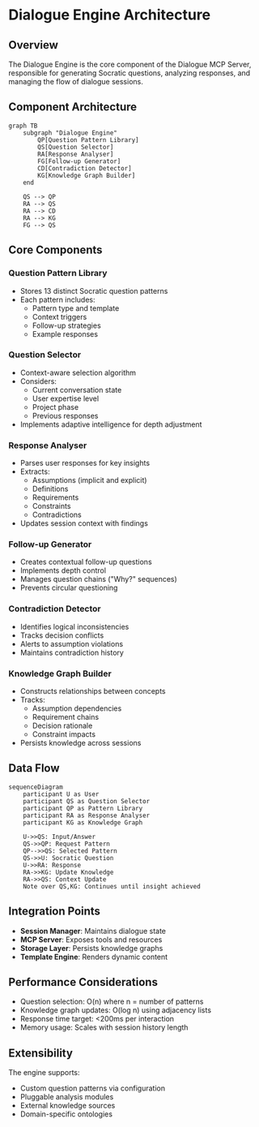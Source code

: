 # Dialogue Engine Architecture

## Overview

The Dialogue Engine is the core component of the Dialogue MCP Server, responsible for generating Socratic questions, analyzing responses, and managing the flow of dialogue sessions.

## Component Architecture

```mermaid
graph TB
    subgraph "Dialogue Engine"
        QP[Question Pattern Library]
        QS[Question Selector]
        RA[Response Analyser]
        FG[Follow-up Generator]
        CD[Contradiction Detector]
        KG[Knowledge Graph Builder]
    end
    
    QS --> QP
    RA --> QS
    RA --> CD
    RA --> KG
    FG --> QS
```

## Core Components

### Question Pattern Library
- Stores 13 distinct Socratic question patterns
- Each pattern includes:
  - Pattern type and template
  - Context triggers
  - Follow-up strategies
  - Example responses

### Question Selector
- Context-aware selection algorithm
- Considers:
  - Current conversation state
  - User expertise level
  - Project phase
  - Previous responses
- Implements adaptive intelligence for depth adjustment

### Response Analyser
- Parses user responses for key insights
- Extracts:
  - Assumptions (implicit and explicit)
  - Definitions
  - Requirements
  - Constraints
  - Contradictions
- Updates session context with findings

### Follow-up Generator
- Creates contextual follow-up questions
- Implements depth control
- Manages question chains ("Why?" sequences)
- Prevents circular questioning

### Contradiction Detector
- Identifies logical inconsistencies
- Tracks decision conflicts
- Alerts to assumption violations
- Maintains contradiction history

### Knowledge Graph Builder
- Constructs relationships between concepts
- Tracks:
  - Assumption dependencies
  - Requirement chains
  - Decision rationale
  - Constraint impacts
- Persists knowledge across sessions

## Data Flow

```mermaid
sequenceDiagram
    participant U as User
    participant QS as Question Selector
    participant QP as Pattern Library
    participant RA as Response Analyser
    participant KG as Knowledge Graph
    
    U->>QS: Input/Answer
    QS->>QP: Request Pattern
    QP-->>QS: Selected Pattern
    QS->>U: Socratic Question
    U->>RA: Response
    RA->>KG: Update Knowledge
    RA->>QS: Context Update
    Note over QS,KG: Continues until insight achieved
```

## Integration Points

- **Session Manager**: Maintains dialogue state
- **MCP Server**: Exposes tools and resources
- **Storage Layer**: Persists knowledge graphs
- **Template Engine**: Renders dynamic content

## Performance Considerations

- Question selection: O(n) where n = number of patterns
- Knowledge graph updates: O(log n) using adjacency lists
- Response time target: <200ms per interaction
- Memory usage: Scales with session history length

## Extensibility

The engine supports:
- Custom question patterns via configuration
- Pluggable analysis modules
- External knowledge sources
- Domain-specific ontologies